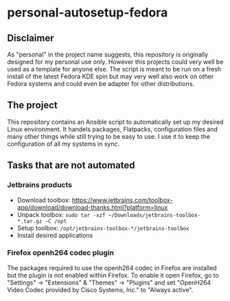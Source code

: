# personal-autosetup-fedora

## Disclaimer

As "personal" in the project name suggests, this repository is originally designed for my personal use only.
However this projects could very well be used as a template for anyone else.
The script is meant to be run on a fresh install of the latest Fedora KDE spin but may very well also work on other Fedora systems and could even be adapter for other distributions.

## The project

This repository contains an Ansible script to automatically set up my desired Linux environment.
It handels packages, Flatpacks, configuration files and many other things while still trying to be easy to use.
I use it to keep the configuration of all my systems in sync.

## Tasks that are not automated

### Jetbrains products

- Download toolbox: https://www.jetbrains.com/toolbox-app/download/download-thanks.html?platform=linux
- Unpack toolbox: `sudo tar -xzf ~/Downloads/jetbrains-toolbox-*.tar.gz -C /opt`
- Setup toolbox: `/opt/jetbrains-toolbox-*/jetbrains-toolbox`
- Install desired applications

### Firefox openh264 codec plugin

The packages required to use the openh264 codec in Firefox are installed but the plugin is not enabled within Firefox.
To enable it open Firefox, go to "Settings" -> "Extensions" & "Themes" -> "Plugins" and set "OpenH264 Video Codec provided by Cisco Systems, Inc." to "Always active".
